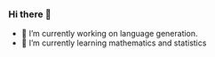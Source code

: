 ### Hi there 👋
- 🔭 I’m currently working on language generation.
- 🌱 I’m currently learning mathematics and statistics


